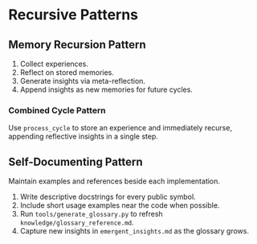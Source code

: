 # Recursive Patterns

## Memory Recursion Pattern
1. Collect experiences.
2. Reflect on stored memories.
3. Generate insights via meta-reflection.
4. Append insights as new memories for future cycles.

### Combined Cycle Pattern
Use `process_cycle` to store an experience and immediately recurse,
appending reflective insights in a single step.

## Self-Documenting Pattern
Maintain examples and references beside each implementation.

1. Write descriptive docstrings for every public symbol.
2. Include short usage examples near the code when possible.
3. Run `tools/generate_glossary.py` to refresh `knowledge/glossary_reference.md`.
4. Capture new insights in `emergent_insights.md` as the glossary grows.
